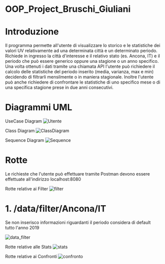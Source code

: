 # OOP_Project_Bruschi_Giuliani
# Introduzione
Il programma permette all'utente di visualizzare lo storico e le statistiche dei valori UV relativamente ad una determinata città e un determinato periodo. 
Richiede in ingresso la città d'interesse e il relativo stato (es. Ancona, IT) e il periodo che può essere generico oppure una stagione o un anno specifico.
Una volta ottenuti i dati tramite una chiamata API l'utente può richiedere il calcolo delle statistiche del periodo inserito (media, varianza, max e min) decidendo di filtrarli mensilmente o in maniera stagionale. Inoltre l'utente può anche richiedere di confrontare le statistiche di uno specifico mese o di una specifica stagione prese in due anni consecutivi.



# Diagrammi UML
UseCase Diagram
![Utente](https://user-images.githubusercontent.com/75033311/103019597-671ed300-4547-11eb-9552-b974b4baa5c6.jpg)

Class Diagram
![ClassDiagram](https://user-images.githubusercontent.com/75033190/103371837-be392080-4ad0-11eb-9d22-f75168f13fea.jpg)

Sequence Diagram
![Sequence](https://user-images.githubusercontent.com/75033311/103019791-a9481480-4547-11eb-9bf6-42e6c377d318.jpg)

# Rotte
Le richieste che l'utente può effettuare tramite Postman devono essere effettuate all'indirizzo
localhost:8080

Rotte relative ai Filter
![filter](https://user-images.githubusercontent.com/75033190/104923399-4c037f80-599c-11eb-8aea-cdd67155b4fe.PNG)
# 1. /data/filter/Ancona/IT
Se non inserisco informazioni riguardanti il periodo considera di default tutto l'anno 2019

![data_filter](https://user-images.githubusercontent.com/75033311/104924493-cc76b000-599d-11eb-85c8-7be5f100a15f.png)


Rotte relative alle Stats
![stats](https://user-images.githubusercontent.com/75033190/104923049-cf70a100-599b-11eb-85dc-5251f1f3d5c7.PNG)

Rotte relative ai Confronti
![confronto](https://user-images.githubusercontent.com/75033190/104923149-f5964100-599b-11eb-8de8-3ad46f12da77.PNG)
